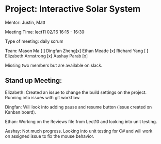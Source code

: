 # Project: Interactive Solar System

Mentor: Justin, Matt

Meeting Time: lect11 02/16 16:15 - 16:30

Type of meeting: daily scrum

Team: Mason Ma [ ]
Dingfan Zheng[x]
Ethan Meade [x]
Richard Yang [ ]
Elizabeth Armstrong [x]
Aashay Parab [x]

Missing two members but are available on slack. 

## Stand up Meeting:


Elizabeth: Created an issue to change the build settings on the project. Running into issues with git workflow. 

Dingfan: Will look into adding pause and resume button (issue created on Kanban board). 

Ethan: Working on the Reviews file from Lect10 and looking into unit testing. 

Aashay: Not much progress. Looking into unit testing for C# and will work on assigned issue to fix the mouse behavior. 
